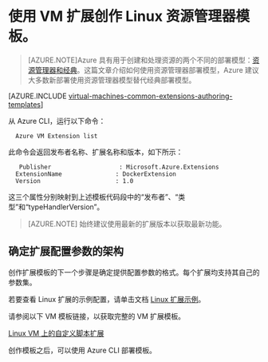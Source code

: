 <!-- ARM: tested -->

<properties
   pageTitle="使用 Linux VM 扩展创作模板 | Azure"
   description="详细了解如何为 Linux VM 使用扩展创建 Azure 资源管理器模板"
   services="virtual-machines-linux"
   documentationCenter=""
   authors="kundanap"
   manager="timlt"
   editor=""
   tags="azure-resource-manager"/>

<tags
   ms.service="virtual-machines-linux"
   ms.date="03/29/2016"
   wacn.date="06/29/2016"/>

# 使用 VM 扩展创作 Linux 资源管理器模板。

> [AZURE.NOTE]Azure 具有用于创建和处理资源的两个不同的部署模型：[资源管理器和经典](/documentation/articles/resource-manager-deployment-model/)。这篇文章介绍如何使用资源管理器部署模型，Azure 建议大多数新部署使用资源管理器模型替代经典部署模型。

[AZURE.INCLUDE [virtual-machines-common-extensions-authoring-templates](../includes/virtual-machines-common-extensions-authoring-templates.md)]

从 Azure CLI，运行以下命令：

      Azure VM Extension list

此命令会返回发布者名称、扩展名称和版本，如下所示：

       Publisher                   : Microsoft.Azure.Extensions  
      ExtensionName               : DockerExtension
      Version                     : 1.0

这三个属性分别映射到上述模板代码段中的“发布者”、“类型”和“typeHandlerVersion”。

>[AZURE.NOTE] 始终建议使用最新的扩展版本以获取最新功能。

## 确定扩展配置参数的架构

创作扩展模板的下一个步骤是确定提供配置参数的格式。每个扩展均支持其自己的参数集。

若要查看 Linux 扩展的示例配置，请单击文档 [Linux 扩展示例](/documentation/articles/virtual-machines-linux-extensions-configuration-samples/)。

请参阅以下 VM 模板链接，以获取完整的 VM 扩展模板。

[Linux VM 上的自定义脚本扩展](https://github.com/Azure/azure-quickstart-templates/blob/b1908e74259da56a92800cace97350af1f1fc32b/mongodb-on-ubuntu/azuredeploy.json/)

创作模板之后，可以使用 Azure CLI 部署模板。

<!---HONumber=79-->